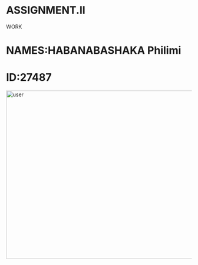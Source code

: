 # ASSIGNMENT.II
WORK
# NAMES:HABANABASHAKA Philimi
# ID:27487
<img width="520" height="456" alt="user" src="https://github.com/user-attachments/assets/8c9e8a48-a1ec-414e-9c95-55e8044799b6" />

